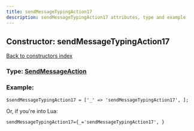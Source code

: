 ```yaml
---
title: sendMessageTypingAction17
description: sendMessageTypingAction17 attributes, type and example
---
```

## Constructor: sendMessageTypingAction17  
[Back to constructors index](index.md)






### Type: [SendMessageAction](../types/SendMessageAction.md)


### Example:

```
$sendMessageTypingAction17 = ['_' => 'sendMessageTypingAction17', ];
```  

Or, if you're into Lua:  


```
sendMessageTypingAction17={_='sendMessageTypingAction17', }

```


